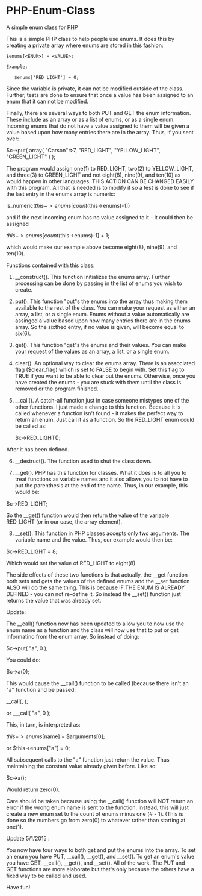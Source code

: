 # PHP-Enum-Class
A simple enum class for PHP

This is a simple PHP class to help people use enums.  It does this by creating a private array where enums are
stored in this fashion:

    $enums[<ENUM>] = <VALUE>;

    Example:
    
       $enums['RED_LIGHT'] = 0;

Since the variable is private, it can not be modified outside of the class.  Further, tests are done to ensure that
once a value has been assigned to an enum that it can not be modified.

Finally, there are several ways to both PUT and GET the enum information.  These include as an array or as a list of
enums, or as a single enum.  Incoming enums that do not have a value assigned to them will be given a value based
upon how many entries there are in the array.  Thus, if you sent over:

   $c->put( array( "Carson"=>7, "RED_LIGHT", "YELLOW_LIGHT", "GREEN_LIGHT" ) );

The program would assign one(1) to RED_LIGHT, two(2) to YELLOW_LIGHT, and three(3) to GREEN_LIGHT and not eight(8),
nine(9), and ten(10) as would happen in other languages.  THIS ACTION CAN BE CHANGED EASILY with this program.  All
that is needed is to modify it so a test is done to see if the last entry in the enums array is numeric:

   is_numeric($this->enums[count($this->enums)-1])

and if the next incoming enum has no value assigned to it - it could then be assigned

   $this->enums[count($this->enums)-1] + 1;

which would make our example above become eight(8), nine(9), and ten(10).

Functions contained with this class:

1. __construct().  This function initializes the enums array.  Further processing can be done by passing in the
list of enums you wish to create.

2. put().  This function "put"s the enums into the array thus making them available to the rest of the class. You
can make your request as either an array, a list, or a single enum.  Enums without a value automatically are assinged
a value based upon how many entries there are in the enums array.  So the sixthed entry, if no value is given,
will become equal to six(6).

3. get(). This function "get"s the enums and their values.  You can make your request of the values as an array,
a list, or a single enum.

4. clear().  An optional way to clear the enums array. There is an associated flag ($clear_flag) which is set to
FALSE to begin with.  Set this flag to TRUE if you want to be able to clear out the enums.  Otherwise, once you
have created the enums - you are stuck with them until the class is removed or the program finished.

5. __call().  A catch-all function just in case someone mistypes one of the other functions.  I just made a
change to this function.  Because it is called whenever a function isn't found - it makes the perfect way to
return an enum.  Just call it as a function.  So the RED_LIGHT enum could be called as:

   $c->RED_LIGHT();

After it has been defined.

6. __destruct().  The function used to shut the class down.

7. __get().  PHP has this function for classes.  What it does is to all you to treat functions as variable names and it also allows you to not have to put the parenthesis at the end of the name.  Thus, in our example, this would be:

$c->RED_LIGHT;

So the __get() function would then return the value of the variable RED_LIGHT (or in our case, the array element).

8. __set().  This function in PHP classes accepts only two arguments.  The variable name and the value.  Thus, our example would then be:

$c->RED_LIGHT = 8;

Which would set the value of RED_LIGHT to eight(8).

The side effects of these two functions is that actually, the __get function both sets and gets the values of the defined enums and the __set function ALSO will do the same thing.  This is because IF THE ENUM IS ALREADY DEFINED - you can not re-define it.  So instead the __set() function just returns the value that was already set.

Update:

The __call() function now has been updated to allow you to now use the enum name as a function and the class
will now use that to put or get informatino from the enum array.  So instead of doing:

   $c->put( "a", 0 );

You could do:

   $c->a(0);

This would cause the __call() function to be called (because there isn't an "a" function and be passed:

   __call(<NAME>, <ARGUMENTS>);

or
   ___call( "a", 0 );

This, in turn, is interpreted as:

   $this->enums[$name] = $arguments[0];

or
   $this->enums["a"] = 0;

All subsequent calls to the "a" function just return the value.  Thus maintaining the constant value already
given before.  Like so:

   $c->a();

Would return zero(0).

Care should be taken because using the __call() function will NOT return an error if the wrong enum
name is sent to the function.  Instead, this will just create a new enum set to the count of enums
minus one (# - 1).  (This is done so the numbers go from zero(0) to whatever rather than starting at
one(1).

Update 5/1/2015 :

You now have four ways to both get and put the enums into the array.  To set an enum you have PUT, __call(), __get(), and __set().  To get an enum's value you have GET, __call(), __get(), and __set().  All of the work.  The PUT and GET functions are more elaborate but that's only because the others have a fixed way to be called and used.

Have fun!
